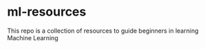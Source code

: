 # ml-resources
This repo is a collection of resources to guide beginners in learning Machine Learning
